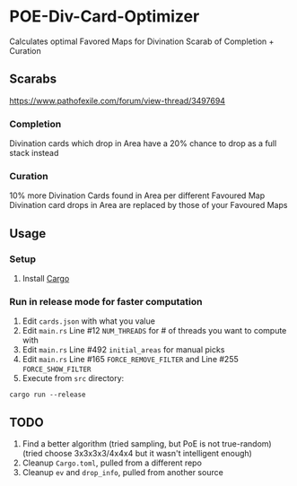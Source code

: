 # POE-Div-Card-Optimizer
Calculates optimal Favored Maps for Divination Scarab of Completion + Curation


## Scarabs
https://www.pathofexile.com/forum/view-thread/3497694

### Completion
Divination cards which drop in Area have a 20% chance to drop as a full stack instead

### Curation
10% more Divination Cards found in Area per different Favoured Map
Divination card drops in Area are replaced by those of your Favoured Maps


## Usage

### Setup
1. Install [Cargo](https://doc.rust-lang.org/cargo/getting-started/installation.html)

### Run in release mode for faster computation
1. Edit `cards.json` with what you value
2. Edit `main.rs` Line #12 `NUM_THREADS` for # of threads you want to compute with
3. Edit `main.rs` Line #492 `initial_areas` for manual picks
4. Edit `main.rs` Line #165 `FORCE_REMOVE_FILTER` and Line #255 `FORCE_SHOW_FILTER`
5. Execute from `src` directory:
```
cargo run --release
```


## TODO
1. Find a better algorithm (tried sampling, but PoE is not true-random) (tried choose 3x3x3x3/4x4x4 but it wasn't intelligent enough)
2. Cleanup `Cargo.toml`, pulled from a different repo
3. Cleanup `ev` and `drop_info`, pulled from another source
